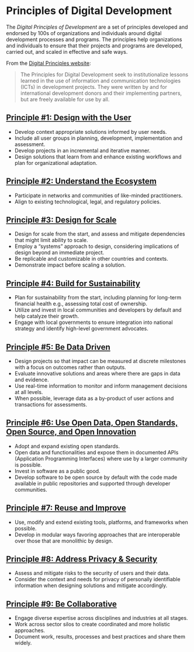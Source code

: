 # Principles of Digital Development

The _Digital Principles of Development_ are a set of principles developed and endorsed by 100s of organizations and individuals around digital development processes and programs. The principles help organizations and individuals to ensure that their projects and programs are developed, carried out, and scaled in effective and safe ways.

From the [Digital Principles website](http://digitalprinciples.org/):

> The Principles for Digital Development seek to institutionalize lessons learned in the use of information and communication technologies \(ICTs\) in development projects. They were written by and for international development donors and their implementing partners, but are freely available for use by all.

## [Principle \#1: Design with the User](http://digitalprinciples.org/design-with-the-user/)

* Develop context appropriate solutions informed by user needs.
* Include all user groups in planning, development, implementation and assessment.
* Develop projects in an incremental and iterative manner.
* Design solutions that learn from and enhance existing workflows and plan for organizational adaptation.

## [Principle \#2: Understand the Ecosystem](http://digitalprinciples.org/understand-the-existing-ecosystem/)

* Participate in networks and communities of like-minded practitioners.
* Align to existing technological, legal, and regulatory policies.

## [Principle \#3: Design for Scale](http://digitalprinciples.org/design-for-scale/)

* Design for scale from the start, and assess and mitigate dependencies that might limit ability to scale.
* Employ a “systems” approach to design, considering implications of design beyond an immediate project.
* Be replicable and customizable in other countries and contexts.
* Demonstrate impact before scaling a solution.

## [Principle \#4: Build for Sustainability](http://digitalprinciples.org/build-for-sustainability/)

* Plan for sustainability from the start, including planning for long-term financial health e.g., assessing total cost of ownership.
* Utilize and invest in local communities and developers by default and help catalyze their growth.
* Engage with local governments to ensure integration into national strategy and identify high-level government advocates.

## [Principle \#5: Be Data Driven](http://digitalprinciples.org/be-data-driven/)

* Design projects so that impact can be measured at discrete milestones with a focus on outcomes rather than outputs.
* Evaluate innovative solutions and areas where there are gaps in data and evidence.
* Use real-time information to monitor and inform management decisions at all levels.
* When possible, leverage data as a by-product of user actions and transactions for assessments.

## [Principle \#6: Use Open Data, Open Standards, Open Source, and Open Innovation](http://digitalprinciples.org/use-open-standards-open-data-open-source-and-open-innovation/)

* Adopt and expand existing open standards.
* Open data and functionalities and expose them in documented APIs \(Application Programming Interfaces\) where use by a larger community is possible.
* Invest in software as a public good.
* Develop software to be open source by default with the code made available in public repositories and supported through developer communities.

## [Principle \#7: Reuse and Improve](http://digitalprinciples.org/reuse-and-improve/)

* Use, modify and extend existing tools, platforms, and frameworks when possible.
* Develop in modular ways favoring approaches that are interoperable over those that are monolithic by design.

## [Principle \#8: Address Privacy & Security](http://digitalprinciples.org/address-privacy-security/)

* Assess and mitigate risks to the security of users and their data.
* Consider the context and needs for privacy of personally identifiable information when designing solutions and mitigate accordingly.

## [Principle \#9: Be Collaborative](http://digitalprinciples.org/be-collaborative/)

* Engage diverse expertise across disciplines and industries at all stages.
* Work across sector silos to create coordinated and more holistic approaches.
* Document work, results, processes and best practices and share them widely.



